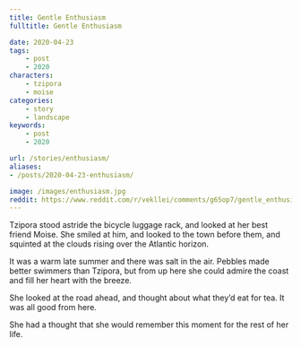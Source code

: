 ```yaml
---
title: Gentle Enthusiasm
fulltitle: Gentle Enthusiasm

date: 2020-04-23
tags:
    - post
    - 2020
characters:
    - tzipora
    - moise
categories:
    - story
    - landscape
keywords:
    - post
    - 2020

url: /stories/enthusiasm/
aliases:
- /posts/2020-04-23-enthusiasm/

image: /images/enthusiasm.jpg
reddit: https://www.reddit.com/r/vekllei/comments/g65op7/gentle_enthusiasm/
---
```


Tzipora stood astride the bicycle luggage rack, and looked at her best friend Moise. She smiled at him, and looked to the town before them, and squinted at the clouds rising over the Atlantic horizon.

It was a warm late summer and there was salt in the air. Pebbles made better swimmers than Tzipora, but from up here she could admire the coast and fill her heart with the breeze.

She looked at the road ahead, and thought about what they’d eat for tea. It was all good from here.

She had a thought that she would remember this moment for the rest of her life.
